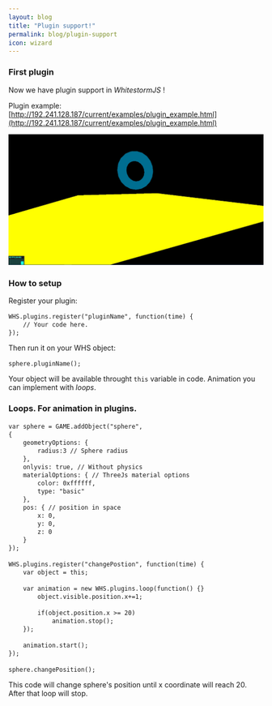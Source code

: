 ```yaml
---
layout: blog
title: "Plugin support!"
permalink: blog/plugin-support
icon: wizard
---
```


### First plugin
Now we have plugin support in *WhitestormJS* !

Plugin example: [http://192.241.128.187/current/examples/plugin_example.html](http://192.241.128.187/current/examples/plugin_example.html)

<img src="/images/blog/plugin-support.jpg" width="600">

### How to setup

Register your plugin:


    WHS.plugins.register("pluginName", function(time) {
    	// Your code here.
    });



Then run it on your WHS object:



    sphere.pluginName();



Your object will be available throught `this` variable in code.
Animation you can implement with *loops*.

### Loops. For animation in plugins.


    var sphere = GAME.addObject("sphere",
    {
        geometryOptions: {
            radius:3 // Sphere radius
        },
        onlyvis: true, // Without physics
        materialOptions: { // ThreeJs material options
            color: 0xffffff,
            type: "basic"
        },
        pos: { // position in space
            x: 0,
            y: 0,
            z: 0
        }
    });

    WHS.plugins.register("changePostion", function(time) {
    	var object = this;

        var animation = new WHS.plugins.loop(function() {}
            object.visible.position.x+=1;

            if(object.position.x >= 20)
            	animation.stop();
        });

        animation.start();
    });

    sphere.changePosition();




This code will change sphere's position until x coordinate will reach 20. After that loop will stop.
